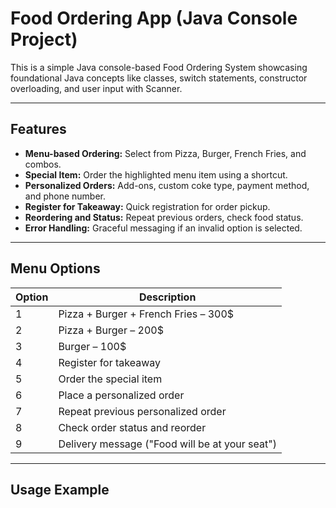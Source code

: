 # Food Ordering App (Java Console Project)

This is a simple Java console-based Food Ordering System showcasing foundational Java concepts like classes, switch statements, constructor overloading, and user input with Scanner.

---

## Features

- **Menu-based Ordering:** Select from Pizza, Burger, French Fries, and combos.
- **Special Item:** Order the highlighted menu item using a shortcut.
- **Personalized Orders:** Add-ons, custom coke type, payment method, and phone number.
- **Register for Takeaway:** Quick registration for order pickup.
- **Reordering and Status:** Repeat previous orders, check food status.
- **Error Handling:** Graceful messaging if an invalid option is selected.

---

## Menu Options

| Option | Description                                                       |
|--------|-------------------------------------------------------------------|
| 1      | Pizza + Burger + French Fries – 300$                              |
| 2      | Pizza + Burger – 200$                                             |
| 3      | Burger – 100$                                                     |
| 4      | Register for takeaway                                             |
| 5      | Order the special item                                            |
| 6      | Place a personalized order                                        |
| 7      | Repeat previous personalized order                                |
| 8      | Check order status and reorder                                    |
| 9      | Delivery message ("Food will be at your seat")                    |

---

## Usage Example

